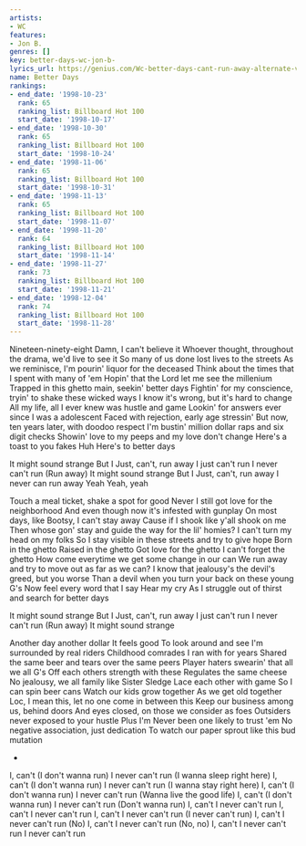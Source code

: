 ```yaml
---
artists:
- WC
features:
- Jon B.
genres: []
key: better-days-wc-jon-b-
lyrics_url: https://genius.com/Wc-better-days-cant-run-away-alternate-version-lyrics
name: Better Days
rankings:
- end_date: '1998-10-23'
  rank: 65
  ranking_list: Billboard Hot 100
  start_date: '1998-10-17'
- end_date: '1998-10-30'
  rank: 65
  ranking_list: Billboard Hot 100
  start_date: '1998-10-24'
- end_date: '1998-11-06'
  rank: 65
  ranking_list: Billboard Hot 100
  start_date: '1998-10-31'
- end_date: '1998-11-13'
  rank: 65
  ranking_list: Billboard Hot 100
  start_date: '1998-11-07'
- end_date: '1998-11-20'
  rank: 64
  ranking_list: Billboard Hot 100
  start_date: '1998-11-14'
- end_date: '1998-11-27'
  rank: 73
  ranking_list: Billboard Hot 100
  start_date: '1998-11-21'
- end_date: '1998-12-04'
  rank: 74
  ranking_list: Billboard Hot 100
  start_date: '1998-11-28'
---
```




Nineteen-ninety-eight
Damn, I can't believe it
Whoever thought, throughout the drama, we'd live to see it
So many of us done lost lives to the streets
As we reminisce, I'm pourin' liquor for the deceased
Think about the times that I spent with many of 'em
Hopin' that the Lord let me see the millenium
Trapped in this ghetto main, seekin' better days
Fightin' for my conscience, tryin' to shake these wicked ways
I know it's wrong, but it's hard to change
All my life, all I ever knew was hustle and game
Lookin' for answers ever since I was a adolescent
Faced with rejection, early age stressin'
But now, ten years later, with doodoo respect
I'm bustin' million dollar raps and six digit checks
Showin' love to my peeps and my love don't change
Here's a toast to you fakes
Huh
Here's to better days


It might sound strange
But I
Just, can't, run away
I just can't run
I never can't run (Run away)
It might sound strange
But I
Just, can't, run away
I never can run away
Yeah
Yeah, yeah


Touch a meal ticket, shake a spot for good
Never
I still got love for the neighborhood
And even though now it's infested with gunplay
On most days, like Bootsy, I can't stay away
Cause if I shook like y'all shook on me
Then whose gon' stay and guide the way for the lil' homies?
I can't turn my head on my folks
So I stay visible in these streets and try to give hope
Born in the ghetto
Raised in the ghetto
Got love for the ghetto
I can't forget the ghetto
How come everytime we get some change in our can
We run away and try to move out as far as we can?
I know that jealousy's the devil's greed, but you worse
Than a devil when you turn your back on these young G's
Now feel every word that I say
Hear my cry
As I struggle out of thirst and search for better days

It might sound strange
But I
Just, can't, run away
I just can't run
I never can't run (Run away)
It might sound strange


Another day another dollar
It feels good
To look around and see I'm surrounded by real riders
Childhood comrades I ran with for years
Shared the same beer and tears over the same peers
Player haters swearin' that all we all G's
Off each others strength with these
Regulates the same cheese
No jealousy, we all family like Sister Sledge
Lace each other with game
So I can spin beer cans
Watch our kids grow together
As we get old together
Loc, I mean this, let no one come in between this
Keep our business among us, behind doors
And eyes closed, on those we consider as foes
Outsiders never exposed to your hustle
Plus I'm
Never been one likely to trust 'em
No negative association, just dedication
To watch our paper sprout like this bud mutation



 +
I, can't (I don't wanna run)
I never can't run (I wanna sleep right here)
I, can't (I don't wanna run)
I never can't run (I wanna stay right here)
I, can't (I don't wanna run)
I never can't run (Wanna live the good life)
I, can't (I don't wanna run)
I never can't run (Don't wanna run)
I, can't
I never can't run
I, can't
I never can't run
I, can't
I never can't run (I never can't run)
I, can't
I never can't run (No)
I, can't
I never can't run (No, no)
I, can't
I never can't run
I never can't run
